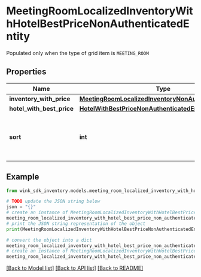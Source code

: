 # MeetingRoomLocalizedInventoryWithHotelBestPriceNonAuthenticatedEntity

Populated only when the type of grid item is `MEETING_ROOM`

## Properties

Name | Type | Description | Notes
------------ | ------------- | ------------- | -------------
**inventory_with_price** | [**MeetingRoomLocalizedInventoryNonAuthenticatedEntity**](MeetingRoomLocalizedInventoryNonAuthenticatedEntity.md) |  | [optional] 
**hotel_with_best_price** | [**HotelWithBestPriceNonAuthenticatedEntity**](HotelWithBestPriceNonAuthenticatedEntity.md) |  | [optional] 
**sort** | **int** | Populated when the record is in the context of static lists. | [optional] [default to 0]

## Example

```python
from wink_sdk_inventory.models.meeting_room_localized_inventory_with_hotel_best_price_non_authenticated_entity import MeetingRoomLocalizedInventoryWithHotelBestPriceNonAuthenticatedEntity

# TODO update the JSON string below
json = "{}"
# create an instance of MeetingRoomLocalizedInventoryWithHotelBestPriceNonAuthenticatedEntity from a JSON string
meeting_room_localized_inventory_with_hotel_best_price_non_authenticated_entity_instance = MeetingRoomLocalizedInventoryWithHotelBestPriceNonAuthenticatedEntity.from_json(json)
# print the JSON string representation of the object
print(MeetingRoomLocalizedInventoryWithHotelBestPriceNonAuthenticatedEntity.to_json())

# convert the object into a dict
meeting_room_localized_inventory_with_hotel_best_price_non_authenticated_entity_dict = meeting_room_localized_inventory_with_hotel_best_price_non_authenticated_entity_instance.to_dict()
# create an instance of MeetingRoomLocalizedInventoryWithHotelBestPriceNonAuthenticatedEntity from a dict
meeting_room_localized_inventory_with_hotel_best_price_non_authenticated_entity_from_dict = MeetingRoomLocalizedInventoryWithHotelBestPriceNonAuthenticatedEntity.from_dict(meeting_room_localized_inventory_with_hotel_best_price_non_authenticated_entity_dict)
```
[[Back to Model list]](../README.md#documentation-for-models) [[Back to API list]](../README.md#documentation-for-api-endpoints) [[Back to README]](../README.md)


